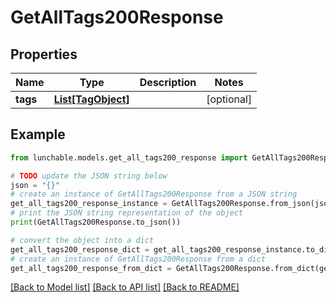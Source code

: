 # GetAllTags200Response

## Properties

| Name     | Type                                | Description | Notes      |
| -------- | ----------------------------------- | ----------- | ---------- |
| **tags** | [**List[TagObject]**](TagObject.md) |             | [optional] |

## Example

```python
from lunchable.models.get_all_tags200_response import GetAllTags200Response

# TODO update the JSON string below
json = "{}"
# create an instance of GetAllTags200Response from a JSON string
get_all_tags200_response_instance = GetAllTags200Response.from_json(json)
# print the JSON string representation of the object
print(GetAllTags200Response.to_json())

# convert the object into a dict
get_all_tags200_response_dict = get_all_tags200_response_instance.to_dict()
# create an instance of GetAllTags200Response from a dict
get_all_tags200_response_from_dict = GetAllTags200Response.from_dict(get_all_tags200_response_dict)
```

[[Back to Model list]](../README.md#documentation-for-models) [[Back to API list]](../README.md#documentation-for-api-endpoints) [[Back to README]](../README.md)
